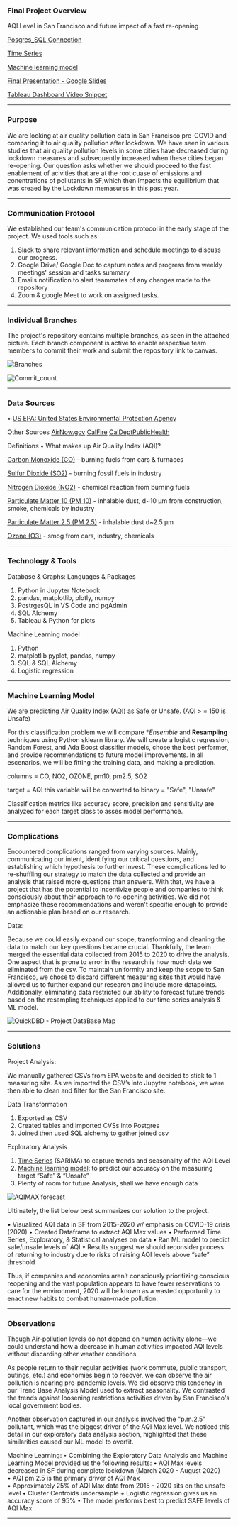 ### Final Project Overview

AQI Level in San Francisco and future impact of a fast re-opening


[Posgres_SQL Connection](https://github.com/a56k/Final_Project_AQI_Level_SF/blob/main/AmirO/Final_Project_CSVs/Postgres_SQL/Postgres%20Connection.ipynb)

[Time Series](https://github.com/a56k/Final_Project_AQI_Level_SF/blob/main/sf_aqi_forecast_v1.ipynb) 

[Machine learning model](https://github.com/a56k/Final_Project_AQI_Level_SF/blob/main/NataliaV/ML_Model/MLModel.ipynb)

[Final Presentation - Google Slides](https://docs.google.com/presentation/d/1rGcUy4AIucMLLih3eFqtMdZGiTV2VTy_V_OdEt2b280/edit#slide=id.gd5224e0981_0_231)

[Tableau Dashboard Video Snippet](https://github.com/a56k/Final_Project_AQI_Level_SF/blob/main/2021-05-06%2020.34.28%20Tableau%20Dashboard%2092599881889/zoom_0.mp4)



--------------------------------------------------------------------------------------------------------------------------------------------------------------------
### Purpose 

We are looking at air quality pollution data in San Francisco pre-COVID and comparing it to air quality pollution after lockdown. We have seen in various studies that air quality pollution levels in some cities have decreased during lockdown measures and subsequently increased when these cities began re-opening. Our question asks whether we should proceed to the fast enablement of acivities that are at the root cuase of emissions and conentrations of pollutants in SF;which then impacts the equilibrium that was creaed by the Lockdown memasures in this past year.

--------------------------------------------------------------------------------------------------------------------------------------------------------------------
### Communication Protocol

We established our team's communication protocol in the early stage of the project. We used tools such as:
1. Slack to share relevant information and schedule meetings to discuss our progress. 
2. Google Drive/ Google Doc to capture notes and progress from weekly meetings' session and tasks summary
3. Emails notification to alert teammates of any changes made to the repository
4. Zoom & google Meet to work on assigned tasks.





--------------------------------------------------------------------------------------------------------------------------------------------------------------------
### Individual Branches 

The project's repository contains multiple branches, as seen in the attached picture. Each branch component is active to enable respective team members to commit their work and submit the repository link to canvas. 

![Branches](https://github.com/a56k/ML---Final-Project---Pollution-Future-Impact-Analysis-/blob/main/img/Screen%20Shot%202021-04-09%20at%2010.00.29%20PM.png)

![Commit_count](https://github.com/a56k/Final_Project_AQI_Level_SF/blob/main/img/Screen%20Shot%202021-05-06%20at%207.58.20%20PM.png)

--------------------------------------------------------------------------------------------------------------------------------------------------------------------
### Data Sources

  •	[US EPA: United States Environmental Protection Agency](https://www.epa.gov/)
  
  Other Sources
  [AirNow.gov](https://www.airnow.gov/)
  [CalFire](https://www.fire.ca.gov/) 
  [CalDeptPublicHealth](https://www.cdph.ca.gov/)

Definitions
  •	What makes up Air Quality Index (AQI)? 
  
   [Carbon Monoxide (CO)](https://www.epa.gov/co-pollution/basic-information-about-carbon-monoxide-co-outdoor-air-pollution#What%20is%20CO) - burning fuels from cars & furnaces
    
   [Sulfur Dioxide (SO2)](https://www.epa.gov/so2-pollution/sulfur-dioxide-basics#what%20is%20so2) - burning fossil fuels in industry
    
   [Nitrogen Dioxide (NO2)](https://www.epa.gov/no2-pollution/basic-information-about-no2#What%20is%20NO2) - chemical reaction from burning fuels
    
   [Particulate Matter 10 (PM 10)](https://www.epa.gov/pm-pollution/particulate-matter-pm-basics#PM) - inhalable dust, d~10 μm from construction, smoke, chemicals by industry
    
   [Particulate Matter 2.5 (PM 2.5)](https://www.epa.gov/pm-pollution/particulate-matter-pm-basics#PM) - inhalable dust d~2.5 μm
    
   [Ozone (O3)](https://www.epa.gov/ground-level-ozone-pollution/ground-level-ozone-basics) - smog from cars, industry, chemicals


----------------------------------------------------------------------------------------------------------------------------------------------------------------

### Technology & Tools

Database & Graphs: Languages & Packages

  1. Python in Jupyter Notebook 
  2. pandas, matplotlib, plotly, numpy
  3. PostrgesQL in VS Code and pgAdmin
  4. SQL Alchemy
  5. Tableau & Python for plots

Machine Learning model

  1. Python 
  2. matplotlib pyplot, pandas, numpy
  3. SQL & SQL Alchemy
  4. Logistic regression

-----------------------------------------------------------------------------------------------------------------------------------------------------------------
### Machine Learning Model

We are predicting Air Quality Index (AQI) as Safe or Unsafe. (AQI > = 150 is Unsafe)



For this classification problem we will compare **Ensemble* and **Resampling** techniques using Python sklearn library.  We will create a logistic regression, Random Forest, and Ada Boost classifier models, chose the best performer, and provide recommendations to future model improvements. In all escenarios, we will be fitting the training data, and making a prediction.

columns = CO, NO2, OZONE, pm10, pm2.5, SO2

target = AQI  this variable will be converted to binary = "Safe", "Unsafe"

Classification metrics like accuracy score, precision and sensitivity are analyzed for each target class to asses model performance.


--------------------------------------------------------------------------------------------------------------------------------------------------------------------
### Complications

Encountered complications ranged from varying sources. Mainly, communicating our intent, identifying our critical questions, and establishing which hypothesis to further invest. These complications led to re-shuffling our strategy to match the data collected and provide an analysis that raised more questions than answers. With that, we have a project that has the potential to incentivize people and companies to think consciously about their approach to re-opening activities. We did not emphasize these recommendations and weren't specific enough to provide an actionable plan based on our research.  

Data:

Because we could easily expand our scope, transforming and cleaning the data to match our key questions became crucial. Thankfully, the team merged the essential data collected from 2015 to 2020 to drive the analysis. One aspect that is prone to error in the research is how much data we eliminated from the csv. To maintain uniformity and keep the scope to San Francisco, we chose to discard different measuring sites that would have allowed us to further expand our research and include more datapoints. Additionally, eliminating data restricted our ability to forecast future trends based on the resampling techniques applied to our time series analysis & ML model.

![QuickDBD - Project DataBase Map](https://github.com/a56k/Final_Project_AQI_Level_SF/blob/main/Selena-dL/Project_Database/QuickDBD-export.png)


--------------------------------------------------------------------------------------------------------------------------------------------------------------------
### Solutions

Project Analysis:

We manually gathered CSVs from EPA website and decided to stick to 1 measuring site.  As we imported the CSV’s into Jupyter notebook, we were then able to clean and filter for the San Francisco site. 

Data Transformation 

1.	Exported as CSV
2.	Created tables and imported CVSs into Postgres
3.	Joined then used SQL alchemy to gather joined csv

Exploratory Analysis

1.	[Time Series](https://github.com/a56k/Final_Project_AQI_Level_SF/blob/main/sf_aqi_forecast_v1.ipynb) (SARIMA) to capture trends and seasonality of the AQI Level
2.	[Machine learning model](https://github.com/a56k/Final_Project_AQI_Level_SF/blob/main/NataliaV/ML_Model/MLModel.ipynb): to predict our accuracy on the measuring target “Safe” & “Unsafe”
3.	Plenty of room for future Analysis, shall we have enough data


![AQIMAX forecast](https://github.com/a56k/Final_Project_AQI_Level_SF/blob/main/img/Screen%20Shot%202021-05-03%20at%208.23.56%20PM.png)


Ultimately, the list below best summarizes our solution to the project. 

•	Visualized AQI data in SF from 2015-2020 w/ emphasis on COVID-19 crisis (2020)
•	Created Dataframe to extract AQI Max values
•	Performed Time Series, Exploratory, & Statistical analyses on data
•	Ran ML model to predict safe/unsafe levels of AQI
•	Results suggest we should reconsider process of returning to industry due to risks of raising AQI levels above “safe” threshold

Thus, if companies and economies aren’t consciously prioritizing conscious reopening and the vast population appears to have fewer reservations to care for the environment, 2020 will be known as a wasted opportunity to enact new habits to combat human-made pollution.


--------------------------------------------------------------------------------------------------------------------------------------------------------------------
### Observations

Though Air-pollution levels do not depend on human activity alone—we could understand how a decrease in human activities impacted AQI levels without discarding other weather conditions.

As people return to their regular activities (work commute, public transport, outings, etc.) and economies begin to recover, we can observe the air pollution is nearing pre-pandemic levels. We did observe this tendency in our Trend Base Analysis Model used to extract seasonality. We contrasted the trends against loosening restrictions activities driven by San Francisco's local government bodies.

Another observation captured in our analysis involved the "p.m.2.5" pollutant, which was the biggest driver of the AQI Max level. We noticed this detail in our exploratory data analysis section, highlighted that these similarities caused our ML model to overfit. 

Machine Learning:
•	Combining the Exploratory Data Analysis and Machine Learning Model provided us the following results:
•	AQI Max levels decreased in SF during complete lockdown (March 2020 - August 2020)  
•	AQI pm 2.5 is the primary driver of AQI Max    
•	Approximately 25% of AQI Max data from 2015 - 2020 sits on the unsafe level
•	Cluster Centroids undersample + Logistic regression gives us an accuracy score of 95%
•	The model performs best to predict SAFE levels of AQI Max


--------------------------------------------------------------------------------------------------------------------------------------------------------------------
